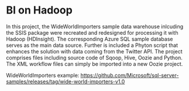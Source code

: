 # BI on Hadoop
In this project, the WideWorldImporters sample data warehouse inlcuding the SSIS package were recreated and redesigned for processing it with Hadoop (HDInsight). The corresponding Azure SQL sample database serves as the main data source. Further is included a Phyton script that enhances the solution with data coming from the Twitter API. The project comprises files including source code of Sqoop, Hive, Oozie and Python. The XML workflow files can simply be imported into a new Oozie project. 

WideWorldImporters example:
https://github.com/Microsoft/sql-server-samples/releases/tag/wide-world-importers-v1.0
